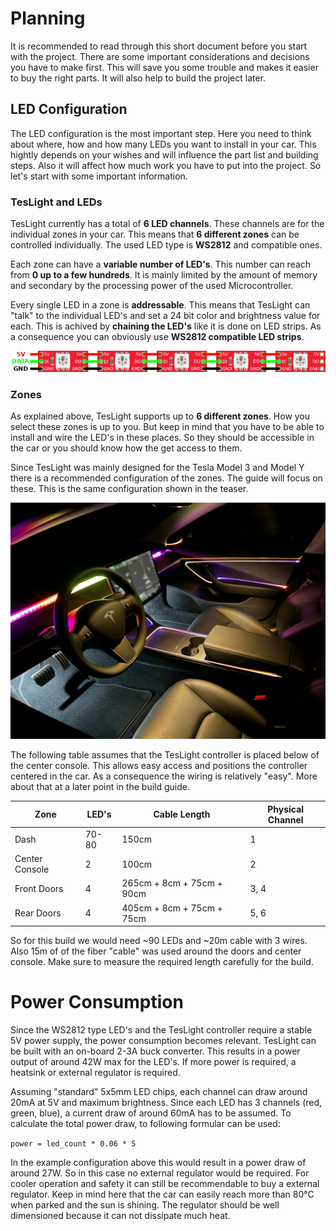 # Planning

It is recommended to read through this short document before you start with the project.
There are some important considerations and decisions you have to make first.
This will save you some trouble and makes it easier to buy the right parts.
It will also help to build the project later.

## LED Configuration

The LED configuration is the most important step.
Here you need to think about where, how and how many LEDs you want to install in your car.
This hightly depends on your wishes and will influence the part list and building steps.
Also it will affect how much work you have to put into the project.
So let's start with some important information.

### TesLight and LEDs

TesLight currently has a total of **6 LED channels**.
These channels are for the individual zones in your car.
This means that **6 different zones** can be controlled individually.
The used LED type is **WS2812** and compatible ones.

Each zone can have a **variable number of LED's**.
This number can reach from **0 up to a few hundreds**.
It is mainly limited by the amount of memory and secondary by the processing power of the used Microcontroller.

Every single LED in a zone is **addressable**.
This means that TesLight can "talk" to the individual LED's and set a 24 bit color and brightness value for each.
This is achived by **chaining the LED's** like it is done on LED strips.
As a consequence you can obviously use **WS2812 compatible LED strips**. 

![Teaser 3](/documentation/media/planning/led-chain.png)

### Zones

As explained above, TesLight supports up to **6 different zones**.
How you select these zones is up to you.
But keep in mind that you have to be able to install and wire the LED's in these places.
So they should be accessible in the car or you should know how the get access to them.

Since TesLight was mainly designed for the Tesla Model 3 and Model Y there is a recommended configuration of the zones.
The guide will focus on these.
This is the same configuration shown in the teaser.

![Teaser 1](/documentation/media/teaser/teaser_1.jpeg)

The following table assumes that the TesLight controller is placed below of the center console.
This allows easy access and positions the controller centered in the car.
As a consequence the wiring is relatively "easy".
More about that at a later point in the build guide.

| Zone            | LED's | Cable Length              | Physical Channel |
|-----------------|-------|---------------------------|------------------|
| Dash            | 70-80 | 150cm                     | 1                |
| Center Console  | 2     | 100cm                     | 2                |
| Front Doors     | 4     | 265cm + 8cm + 75cm + 90cm | 3, 4             |
| Rear Doors      | 4     | 405cm + 8cm + 75cm + 75cm | 5, 6             |

So for this build we would need ~90 LEDs and ~20m cable with 3 wires.
Also 15m of of the fiber "cable" was used around the doors and center console.
Make sure to measure the required length carefully for the build.

# Power Consumption

Since the WS2812 type LED's and the TesLight controller require a stable 5V power supply, the power consumption becomes relevant.
TesLight can be built with an on-board 2-3A buck converter.
This results in a power output of around 42W max for the LED's.
If more power is required, a heatsink or external regulator is required.

Assuming "standard" 5x5mm LED chips, each channel can draw around 20mA at 5V and maximum brightness.
Since each LED has 3 channels (red, green, blue), a current draw of around 60mA has to be assumed.
To calculate the total power draw, to following formular can be used:

`power = led_count * 0.06 * 5`

In the example configuration above this would result in a power draw of around 27W.
So in this case no external regulator would be required.
For cooler operation and safety it can still be recommendable to buy a external regulator.
Keep in mind here that the car can easily reach more than 80°C when parked and the sun is shining.
The regulator should be well dimensioned because it can not dissipate much heat.
